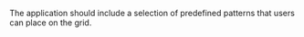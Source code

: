 The application should include a selection of predefined patterns that users can place on the grid.
